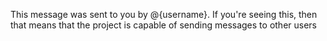This message was sent to you by @{username}. If you're seeing this, then that means that the project is capable of sending messages to other users
